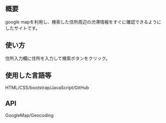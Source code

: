 ## 概要
google mapを利用し、検索した住所周辺の渋滞情報をすぐに確認できるようにしたサイトです。

## 使い方
住所入力欄に住所を入力して検索ボタンをクリック。

## 使用した言語等
HTML/CSS/bootstrap/JavaScript/GitHub

## API
GoogleMap/Geocoding
